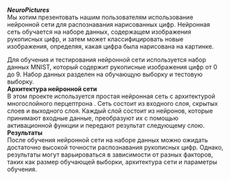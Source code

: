 ***NeuroPictures***\
Мы хотим презентовать нашим пользователям  использование нейронной сети для распознавания нарисованных цифр. Нейронная сеть обучается на наборе данных, содержащем изображения рукописных цифр, и затем может классифицировать новые изображения, определяя, какая цифра была нарисована на картинке.

 
Для обучения и тестирования нейронной сети используется набор данных MNIST, который содержит рукописные изображения цифр от 0 до 9. Набор данных разделен на обучающую выборку и тестовую выборку.\
**Архитектура нейронной сети**\
В этом проекте используется простая нейронная сеть с архитектурой многослойного перцептрона . Сеть состоит из входного слоя, скрытых слоев и выходного слоя. Каждый слой состоит из нейронов, которые принимают входные данные, преобразуют их с помощью активационной функции и передают результат следующему слою.\
**Результаты**\
После обучения нейронной сети на наборе данных  можно ожидать достаточно высокой точности распознавания рукописных цифр. Однако, результаты могут варьироваться в зависимости от разных факторов, таких как размер обучающей выборки, архитектура сети и параметры обучения.
